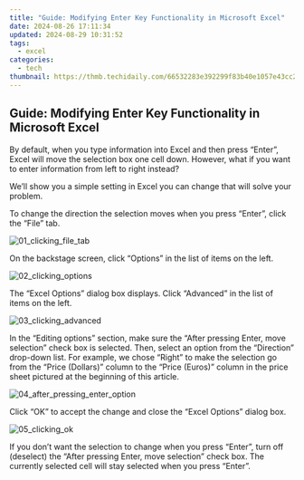 ```yaml
---
title: "Guide: Modifying Enter Key Functionality in Microsoft Excel"
date: 2024-08-26 17:11:34
updated: 2024-08-29 10:31:52
tags:
  - excel
categories:
  - tech
thumbnail: https://thmb.techidaily.com/66532283e392299f83b40e1057e43cc22a016c0905229694154e720c235ea49f.jpg
---
```


## Guide: Modifying Enter Key Functionality in Microsoft Excel

By default, when you type information into Excel and then press “Enter”, Excel will move the selection box one cell down. However, what if you want to enter information from left to right instead?

 We’ll show you a simple setting in Excel you can change that will solve your problem.

 To change the direction the selection moves when you press “Enter”, click the “File” tab.

![01_clicking_file_tab](https://static1.howtogeekimages.com/wordpress/wp-content/uploads/2016/02/01_clicking_file_tab-1.png) 

 On the backstage screen, click “Options” in the list of items on the left.

![02_clicking_options](https://static1.howtogeekimages.com/wordpress/wp-content/uploads/2016/02/02_clicking_options-2.png) 

 The “Excel Options” dialog box displays. Click “Advanced” in the list of items on the left.

![03_clicking_advanced](https://static1.howtogeekimages.com/wordpress/wp-content/uploads/2016/02/03_clicking_advanced.png) 

 In the “Editing options” section, make sure the “After pressing Enter, move selection” check box is selected. Then, select an option from the “Direction” drop-down list. For example, we chose “Right” to make the selection go from the “Price (Dollars)” column to the “Price (Euros)” column in the price sheet pictured at the beginning of this article.

![04_after_pressing_enter_option](https://static1.howtogeekimages.com/wordpress/wp-content/uploads/2016/02/04_after_pressing_enter_option.png) 

 Click “OK” to accept the change and close the “Excel Options” dialog box.

![05_clicking_ok](https://static1.howtogeekimages.com/wordpress/wp-content/uploads/2016/02/05_clicking_ok.png) 

 If you don’t want the selection to change when you press “Enter”, turn off (deselect) the “After pressing Enter, move selection” check box. The currently selected cell will stay selected when you press “Enter”.

<ins class="adsbygoogle"
     style="display:block"
     data-ad-format="autorelaxed"
     data-ad-client="ca-pub-7571918770474297"
     data-ad-slot="1223367746"></ins>



<ins class="adsbygoogle"
     style="display:block"
     data-ad-client="ca-pub-7571918770474297"
     data-ad-slot="8358498916"
     data-ad-format="auto"
     data-full-width-responsive="true"></ins>
